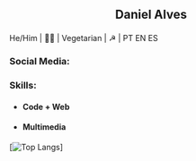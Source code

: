 ## <p style='text-align: center;'> Daniel Alves </p>
He/Him | 🏳️‍🌈 | Vegetarian | ☭ | PT EN ES 


### Social Media:


### Skills:
* ####  Code + Web

 
* #### Multimedia

[![Top Langs](https://github-readme-stats.vercel.app/api/top-langs/?username=coolalves&theme=dark)]

<!--
**coolalves/coolalves** is a ✨ _special_ ✨ repository because its `README.md` (this file) appears on your GitHub profile.

 
